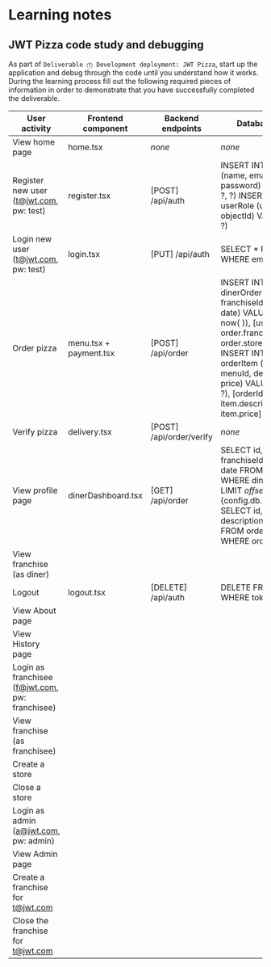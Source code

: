 # Learning notes

## JWT Pizza code study and debugging

As part of `Deliverable ⓵ Development deployment: JWT Pizza`, start up the application and debug through the code until you understand how it works. During the learning process fill out the following required pieces of information in order to demonstrate that you have successfully completed the deliverable.

| User activity                                       | Frontend component | Backend endpoints | Database SQL |
| --------------------------------------------------- | ------------------ | ----------------- | ------------ |
| View home page                                      |   home.tsx         |     *none*        | *none*       |
| Register new user<br/>(t@jwt.com, pw: test)         |   register.tsx     | [POST] /api/auth  | INSERT INTO user (name, email, password) VALUES (?, ?, ?) INSERT INTO userRole (userId, role, objectId) VALUES (?, ?, ?)             |
| Login new user<br/>(t@jwt.com, pw: test)            |   login.tsx        | [PUT] /api/auth   | SELECT * FROM user WHERE email=?           |
| Order pizza                                         | menu.tsx + payment.tsx | [POST] /api/order | INSERT INTO dinerOrder (dinerId, franchiseId, storeId, date) VALUES (?, ?, ?, now( )), [user.id, order.franchiseId, order.storeId] <br/> INSERT INTO orderItem (orderId, menuId, description, price) VALUES (?, ?, ?, ?), [orderId, menuId, item.description, item.price]|
| Verify pizza                                        |  delivery.tsx | [POST] /api/order/verify |   *none*   |
| View profile page                                   | dinerDashboard.tsx | [GET] /api/order  | SELECT id, franchiseId, storeId, date FROM dinerOrder WHERE dinerId=? LIMIT ${offset},${config.db.listPerPage} <br/> SELECT id, menuId, description, price FROM orderItem WHERE orderId=?             |
| View franchise<br/>(as diner)                       |                    |                   |              |
| Logout                                              |  logout.tsx        |[DELETE] /api/auth | DELETE FROM auth WHERE token=?             |
| View About page                                     |                    |                   |              |
| View History page                                   |                    |                   |              |
| Login as franchisee<br/>(f@jwt.com, pw: franchisee) |                    |                   |              |
| View franchise<br/>(as franchisee)                  |                    |                   |              |
| Create a store                                      |                    |                   |              |
| Close a store                                       |                    |                   |              |
| Login as admin<br/>(a@jwt.com, pw: admin)           |                    |                   |              |
| View Admin page                                     |                    |                   |              |
| Create a franchise for t@jwt.com                    |                    |                   |              |
| Close the franchise for t@jwt.com                   |                    |                   |              |
